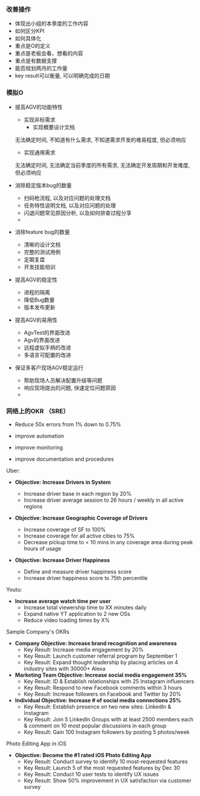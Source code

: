 ### 改善操作
- 体现出小组的本季度的工作内容
- 如何区分KPI
- 如何具体化
- 重点是O的定义
- 重点是老板会看，想看的内容
- 重点是有数据支撑
- 能否规划两月的工作量
- key result可以衡量, 可以明确完成的日期 

### 模拟O
- 提高AGV的功能特性
    - 实现非标需求
        - 实现概要设计文档
    
    无法确定时间, 不知道有什么需求, 不知道需求开发的难易程度, 但必须响应
    - 实现通用需求

    无法确定时间, 无法确定当前季度的所有需求, 无法确定开发周期和开发难度, 但必须响应
- 消除稳定版本bug的数量
    - 扫码枪流程, 以及对应问题的处理文档
    - 任务特性说明文档, 以及对应问题的处理
    - 闪退问题常见原因分析, 以及如何排查过程分享
    - 
- 消除feature bug的数量
    - 清晰的设计文档
    - 完整的测试用例
    - 定期复盘
    - 开发技能培训
- 提高AGV的稳定性
    - 进程的隔离
    - 降低Bug数量
    - 版本发布更新
- 提高AGV的易用性
    - AgvTest的界面改进
    - Agv的界面改进
    - 远程虚拟手柄的改进
    - 多语言可配置的改进
- 保证多客户现场AGV稳定运行
    - 帮助现场人员解决配置升级等问题
    - 响应现场提出的问题, 快速定位问题原因
    - 

### 网络上的OKR （SRE）
- Reduce 50x errors from 1% down to 0.75%

- improve automation
- improve monitoring
- improve documentation and procedures

Uber:
- **Objective: Increase Drivers in System**
  - Increase driver base in each region by 20%
  - Increase driver average session to 26 hours / weekly in all active regions
  
- **Objective: Increase Geographic Coverage of Drivers**
  - Increase coverage of SF to 100%
  - Increase coverage for all active cities to 75%
  - Decrease pickup time to < 10 mins in any coverage area during peak hours of usage
  
- **Objective: Increase Driver Happiness**
  - Define and measure driver happiness score
  - Increase driver happiness score to 75th percentile

Youtu:

- **Increase average watch time per user**
  - Increase total viewership time to XX minutes daily
  - Expand native YT application to 2 new OSs
  - Reduce video loading times by X%

Sample Company's OKRs

- **Company Objective: Increase brand recognition and awareness**
  - Key Result: Increase media engagement by 20%
  - Key Result: Launch customer referral program by September 1
  - Key Result: Expand thought leadership by placing articles on 4 industry sites with 30000+ Alexa
- **Marketing Team Objective: Increase social media engagement 35%**
  - Key Result: ID & Establish relationships with 25 Instagram influencers
  - Key Result: Respond to new Facebook comments within 3 hours
  - Key Result: Increase followers on Facebook and Twitter by 20%
- **Individual Objective: Increase # of social media connections 25%**
  - Key Result: Establish presence on two new sites: LinkedIn & Instagram
  - Key Result: Join 5 LinkedIn Groups with at least 2500 members each & comment on 10 most popular discussions in each group
  - Key Result: Gain 100 Instagram followers by posting 5 photos/week

Photo Editing App in iOS

- **Objective: Become the #1 rated iOS Photo Editing App**
  - Key Result: Conduct survey to identify 10 most-requested features
  - Key Result: Launch 5 of the most requested features by Dec 30
  - Key Result: Conduct 10 user tests to identify UX issues
  - Key Result: Show 50% improvement in UX satisfaction via customer survey
  
